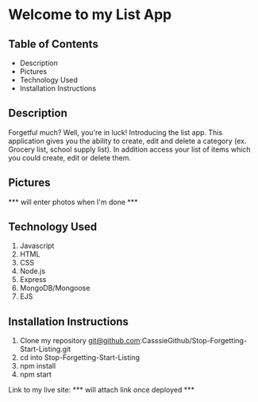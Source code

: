 # Welcome to my List App

## Table of Contents
- Description
- Pictures
- Technology Used
- Installation Instructions


## Description
Forgetful much? Well, you're in luck! Introducing the list app. This application gives you the ability to create, edit and delete a category (ex. Grocery list, school supply list). In addition access your list of items which you could create, edit or delete them. 


## Pictures

*** will enter photos when I'm done ***



## Technology Used
1. Javascript
2. HTML
3. CSS
4. Node.js
5. Express
6. MongoDB/Mongoose
7. EJS


## Installation Instructions
1. Clone my repository git@github.com:CasssieGithub/Stop-Forgetting-Start-Listing.git
2. cd into Stop-Forgetting-Start-Listing
3. npm install
4. npm start

Link to my live site:
*** will attach link once deployed *** 
